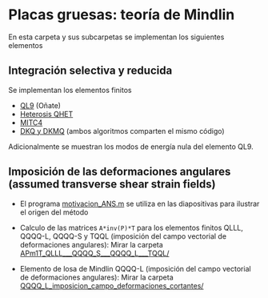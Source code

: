 # Placas gruesas: teoría de Mindlin

En esta carpeta y sus subcarpetas se implementan los siguientes elementos

## Integración selectiva y reducida
Se implementan los elementos finitos
* [QL9](QL9_integracion_reducida) (Oñate)
* [Heterosis QHET](QHET_elemento_heterosis)
* [MITC4](MITC4)
* [DKQ y DKMQ](DKMQ) (ambos algoritmos comparten el mismo código)

Adicionalmente se muestran los modos de energía nula del elemento QL9.

## Imposición de las deformaciones angulares (assumed transverse shear strain fields)

* El programa [motivacion_ANS.m](motivacion_ANS.m) se utiliza en las diapositivas para ilustrar el origen del método

* Calculo de las matrices `A*inv(P)*T` para los elementos finitos QLLL, QQQQ-L, QQQQ-S y TQQL (imposición del campo vectorial de deformaciones angulares): Mirar la carpeta [APm1T_QLLL___QQQQ_S___QQQQ_L___TQQL/](APm1T_QLLL___QQQQ_S___QQQQ_L___TQQL/)

* Elemento de losa de Mindlin QQQQ-L (imposición del campo vectorial de deformaciones angulares): Mirar la carpeta
[QQQQ_L_imposicion_campo_deformaciones_cortantes/](QQQQ_L_imposicion_campo_deformaciones_cortantes/)
